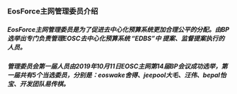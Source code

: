 

### EosForce主网管理委员介绍

##### EosForce主网管理委员是为了促进去中心化预算系统更加合理公平的分配。由BP选举出专门负责管理EOSC去中心化预算系统 “EDBS”中 提案、监督提案执行的人员。

##### 管理委员会第一届人员由2019年10月11日EOSC主网第14届BP会议成功选举，第一届共有5个当选委员，分别是：eoswake舍得、jeepool大毛、汪伟、bepal怡宝、开发团队易传棋。
